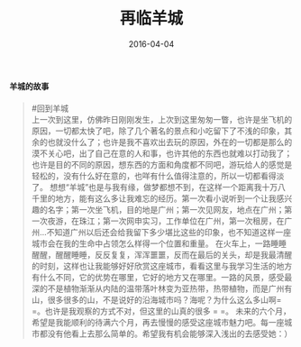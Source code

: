 ﻿---
layout: post
title: 再临羊城
date: 2016-04-04
description: 这里的description是自定义属性。
categories: life
tags: life
---

#### 羊城的故事   

>#回到羊城  
>上一次到这里，仿佛昨日刚刚发生，上次到这里匆匆一瞥，也许是坐飞机的原因，一切都太快了吧，除了几个著名的景点和小吃留下了不浅的印象，其余的也就没什么了；也许是我不喜欢出去玩的原因，外在的一切都是那么的漠不关心吧，出了自己在意的人和事，也许其他的东西也就难以打动我了；也许是目的不同的原因，想东西的方面和角度都不同吧，游玩给人的感觉是轻松的，没有什么好在意的，也咩有什么值得注意的，所以一切都看得淡了。
>想想“羊城”也是与我有缘，做梦都想不到，在这样一个距离我十万八千里的地方，能有这么多让我难忘的经历。第一次看小说听到一个让我感兴趣的名字；第一次坐飞机，目的地是广州；第一次见网友，地点在广州；<!-- 第一次，在广州天河；第一次鸳鸯浴，在健力百合； -->第一次夜游，在珠江；第一次网申实习，工作单位在广州，第一次租房，在广州…不知道广州以后还会给我留下多少堪比这些的印象，也不知道这样一座城市会在我的生命中占领怎么样得一个位置和重量。
>在火车上，一路睡睡醒醒，醒醒睡睡，反反复复，浑浑噩噩，反而在最后的关头，却是我最清醒的时刻，这样也让我能够好好欣赏这座城市，看看这里与我学习生活的地方有什么不同，它的优势在哪里，它好的地方又在哪里。一路的风景，感受最深的不是植物渐渐从内陆的温带落叶林变为亚热带，热带植物，而是广州有山，很多很多的山，不是说好的沿海城市吗？海呢？为什么这么多山啊= =。也许是我观察的方式不对，但这里的山真的很多 = =。
>未来的六个月，希望是我能顺利的待满六个月，再去慢慢的感受这座城市魅力吧。每一座城市都没有他看上去那么简单的。希望我有机会能够深入浅出的去感受她：）

